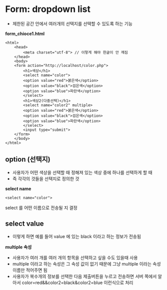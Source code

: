 
Form: dropdown list
===
- 제한된 공간 안에서 여러개의 선택지를 선택할 수 있도록 하는 기능 

**form_chioce1.html**
```
<html>
    <head>
        <meta charset="utf-8"> // 이렇게 해야 한글이 안 깨짐
    </head>
    <body>
    <form action="http://localhost/color.php">
        <h1>색상</h1>
        <select name="color">
        <option value="red">붉은색</option>
        <option value="black">검은색</option>
        <option value="blue">파란색</option>
        </select>
        <h1>색상2(다중선택)</h1>
        <select name="color2" multiple>
        <option value="red">붉은색</option>
        <option value="black">검은색</option>
        <option value="blue">파란색</option>
        </select>
        <input type="submit"> 
    </form>
    </body>
</html>
```

option (선택지)
---
- 사용자가 어떤 색상을 선택할 때 정해져 있는 색상 중에 하나를 선택하게 할 때
- 즉 각각의 것들을 선택지로 정의한 것

**select name**
```
<select name="color">
```
select 를 어떤 이름으로 전송될 지 결정

**select value**
---
- 이렇게 하면 예를 들어 value 에 있는 black 이라고 하는 정보가 전송됨

**multiple 속성**
- 사용자가 여러 개를 여러 개의 항목을 선택하고 싶을 수도 있을때 사용
- multiple 이라고 하는 속성은 그 속성 값이 없기 때문에 그냥 multiple 이라는 속성 이름만 적어주면 됨
- 사용자가 복수개의 정보를 선택한 다음 제출버튼을 누르고 전송하면 서버 쪽에서 알아서 color=red&&color2=black&color2=blue 이런식으로 처리

